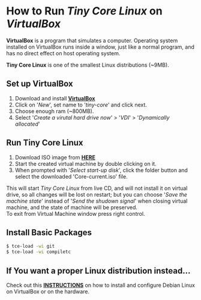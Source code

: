 How to Run *Tiny Core Linux* on *VirtualBox*
============================================
**VirtualBox** is a program that simulates a computer. Operating system installed on VirtualBox runs inside a window, just like a normal program, and has no direct effect on host operating system.

**Tiny Core Linux** is one of the smallest Linux distributions (~9MB).

Set up VirtualBox
-----------------
1. Download and install [**VirtualBox**](http://download.virtualbox.org/virtualbox/4.3.28/VirtualBox-4.3.28-100309-Win.exe)  
2. Click on '_New_', set name to '_tiny-core_' and click next.
3. Choose enough ram (~800MB).
4. Select '_Create a virutal hard drive now_' > '_VDI_' > '_Dynamically allocated_'

Run Tiny Core Linux
-------------------
1. Download ISO image from [**HERE**](http://distro.ibiblio.org/tinycorelinux/6.x/x86/release/Core-current.iso)
2. Start the created virtual machine by double clicking on it. 
3. When prompted with '_Select start-up disk_', click the folder button and select the downloaded 'Core-current.iso' file.

This will start *Tiny Core Linux* from live CD, and will not install it on virtual drive, so all changes will be lost on restart; but you can choose '*Save the machine state*' instead of '*Send the shudown signal*' when closing virtual machine, and the state of machine will be preserved.  
To exit from Virtual Machine window press right control.

Install Basic Packages
----------------------
```bash
$ tce-load -wi git
$ tce-load -wi compiletc
```

If You want a proper Linux distribution instead…
------------------------------------------------
Check out this [**INSTRUCTIONS**](/conf-files/debian) on how to install and configure Debian Linux on VirtualBox or on the hardware.

